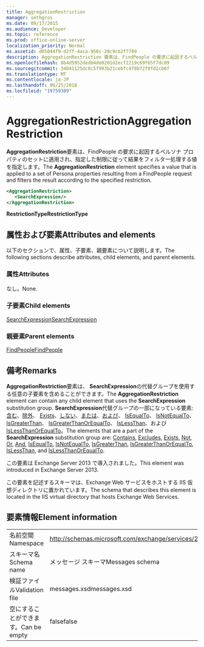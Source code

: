 ```yaml
---
title: AggregationRestriction
manager: sethgros
ms.date: 09/17/2015
ms.audience: Developer
ms.topic: reference
ms.prod: office-online-server
localization_priority: Normal
ms.assetid: d05044f9-d2ff-4aca-956c-20c9cb2f7709
description: AggregationRestriction 要素は、FindPeople の要求に起因するペルソナ プロパティのセットに適用され、指定した制限に従って結果をフィルター処理する値を指定します。
ms.openlocfilehash: 8b4d5952dedb4de0201d2ecf2219c69f65f7dc09
ms.sourcegitcommit: 34041125dc8c5f993b21cebfc4f8b72f0fd2cb6f
ms.translationtype: MT
ms.contentlocale: ja-JP
ms.lasthandoff: 06/25/2018
ms.locfileid: "19759309"
---
```

# <a name="aggregationrestriction"></a><span data-ttu-id="f67e6-103">AggregationRestriction</span><span class="sxs-lookup"><span data-stu-id="f67e6-103">AggregationRestriction</span></span>

<span data-ttu-id="f67e6-104">**AggregationRestriction**要素は、FindPeople の要求に起因するペルソナ プロパティのセットに適用され、指定した制限に従って結果をフィルター処理する値を指定します。</span><span class="sxs-lookup"><span data-stu-id="f67e6-104">The **AggregationRestriction** element specifies a value that is applied to a set of Persona properties resulting from a FindPeople request and filters the result according to the specified restriction.</span></span> 
  
```XML
<AggregationRestriction>
   <SearchExpression/>
</AggregationRestriction>
```

 <span data-ttu-id="f67e6-105">**RestrictionType**</span><span class="sxs-lookup"><span data-stu-id="f67e6-105">**RestrictionType**</span></span>
## <a name="attributes-and-elements"></a><span data-ttu-id="f67e6-106">属性および要素</span><span class="sxs-lookup"><span data-stu-id="f67e6-106">Attributes and elements</span></span>

<span data-ttu-id="f67e6-107">以下のセクションで、属性、子要素、親要素について説明します。</span><span class="sxs-lookup"><span data-stu-id="f67e6-107">The following sections describe attributes, child elements, and parent elements.</span></span>
  
### <a name="attributes"></a><span data-ttu-id="f67e6-108">属性</span><span class="sxs-lookup"><span data-stu-id="f67e6-108">Attributes</span></span>

<span data-ttu-id="f67e6-109">なし。</span><span class="sxs-lookup"><span data-stu-id="f67e6-109">None.</span></span>
  
### <a name="child-elements"></a><span data-ttu-id="f67e6-110">子要素</span><span class="sxs-lookup"><span data-stu-id="f67e6-110">Child elements</span></span>

[<span data-ttu-id="f67e6-111">SearchExpression</span><span class="sxs-lookup"><span data-stu-id="f67e6-111">SearchExpression</span></span>](searchexpression.md)
  
### <a name="parent-elements"></a><span data-ttu-id="f67e6-112">親要素</span><span class="sxs-lookup"><span data-stu-id="f67e6-112">Parent elements</span></span>

[<span data-ttu-id="f67e6-113">FindPeople</span><span class="sxs-lookup"><span data-stu-id="f67e6-113">FindPeople</span></span>](findpeople.md)
  
## <a name="remarks"></a><span data-ttu-id="f67e6-114">備考</span><span class="sxs-lookup"><span data-stu-id="f67e6-114">Remarks</span></span>

<span data-ttu-id="f67e6-115">**AggregationRestriction**要素は、 **SearchExpression**の代替グループを使用する任意の子要素を含めることができます。</span><span class="sxs-lookup"><span data-stu-id="f67e6-115">The **AggregationRestriction** element can contain any child element that uses the **SearchExpression** substitution group.</span></span> <span data-ttu-id="f67e6-116">**SearchExpression**代替グループの一部になっている要素:[含む](contains.md)、[除外](excludes.md)、 [Exists](exists.md)、[しない](not.md)、[または](or.md)、[および](and.md)、 [IsEqualTo](isequalto.md)、 [IsNotEqualTo](isnotequalto.md)、 [IsGreaterThan](isgreaterthan.md)、 [IsGreaterThanOrEqualTo](isgreaterthanorequalto.md)、 [IsLessThan](islessthan.md)、および[IsLessThanOrEqualTo](islessthanorequalto.md)。</span><span class="sxs-lookup"><span data-stu-id="f67e6-116">The elements that are a part of the **SearchExpression** substitution group are: [Contains](contains.md), [Excludes](excludes.md), [Exists](exists.md), [Not](not.md), [Or](or.md), [And](and.md), [IsEqualTo](isequalto.md), [IsNotEqualTo](isnotequalto.md), [IsGreaterThan](isgreaterthan.md), [IsGreaterThanOrEqualTo](isgreaterthanorequalto.md), [IsLessThan](islessthan.md), and [IsLessThanOrEqualTo](islessthanorequalto.md).</span></span>
  
<span data-ttu-id="f67e6-117">この要素は Exchange Server 2013 で導入されました。</span><span class="sxs-lookup"><span data-stu-id="f67e6-117">This element was introduced in Exchange Server 2013.</span></span>
  
<span data-ttu-id="f67e6-118">この要素を記述するスキーマは、Exchange Web サービスをホストする IIS 仮想ディレクトリに置かれています。</span><span class="sxs-lookup"><span data-stu-id="f67e6-118">The schema that describes this element is located in the IIS virtual directory that hosts Exchange Web Services.</span></span>
  
## <a name="element-information"></a><span data-ttu-id="f67e6-119">要素情報</span><span class="sxs-lookup"><span data-stu-id="f67e6-119">Element information</span></span>

|||
|:-----|:-----|
|<span data-ttu-id="f67e6-120">名前空間</span><span class="sxs-lookup"><span data-stu-id="f67e6-120">Namespace</span></span>  <br/> |http://schemas.microsoft.com/exchange/services/2006/messages  <br/> |
|<span data-ttu-id="f67e6-121">スキーマ名</span><span class="sxs-lookup"><span data-stu-id="f67e6-121">Schema name</span></span>  <br/> |<span data-ttu-id="f67e6-122">メッセージ スキーマ</span><span class="sxs-lookup"><span data-stu-id="f67e6-122">Messages schema</span></span>  <br/> |
|<span data-ttu-id="f67e6-123">検証ファイル</span><span class="sxs-lookup"><span data-stu-id="f67e6-123">Validation file</span></span>  <br/> |<span data-ttu-id="f67e6-124">messages.xsd</span><span class="sxs-lookup"><span data-stu-id="f67e6-124">messages.xsd</span></span>  <br/> |
|<span data-ttu-id="f67e6-125">空にすることができます。</span><span class="sxs-lookup"><span data-stu-id="f67e6-125">Can be empty</span></span>  <br/> |<span data-ttu-id="f67e6-126">false</span><span class="sxs-lookup"><span data-stu-id="f67e6-126">false</span></span>  <br/> |
   

